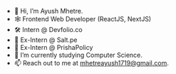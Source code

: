 - 👋 Hi, I’m Ayush Mhetre.
- 🕸 Frontend Web Developer (ReactJS, NextJS)
- 🛠️ Intern @ Devfolio.co
- 💼 Ex-Intern @ Salt.pe
- 💼 Ex-Intern @ PrishaPolicy
- 🌱 I’m currently studying Computer Science.
- 📫 Reach out to me at mhetreayush1719@gmail.com.
<!---
mhetreayush/mhetreayush is a ✨ special ✨ repository because its `README.md` (this file) appears on your GitHub profile.
You can click the Preview link to take a look at your changes.
--->
